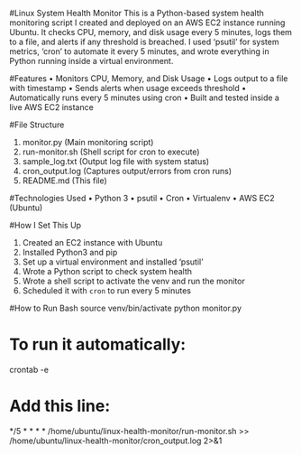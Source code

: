 #Linux System Health Monitor 
This is a Python-based system health monitoring script I created and deployed on an AWS EC2 instance running Ubuntu. It checks CPU, memory, and disk usage every 5 minutes, logs them to a file, and alerts if any threshold is breached.
I used ‘psutil’ for system metrics, ‘cron’ to automate it every 5 minutes, and wrote everything in Python running inside a virtual environment.

#Features
•	Monitors CPU, Memory, and Disk Usage
•	Logs output to a file with timestamp
•	Sends alerts when usage exceeds threshold
•	Automatically runs every 5 minutes using cron
•	Built and tested inside a live AWS EC2 instance

#File Structure
1.	monitor.py (Main monitoring script)
2.	run-monitor.sh (Shell script for cron to execute)
3.	sample_log.txt (Output log file with system status)
4.	cron_output.log (Captures output/errors from cron runs)
5.	README.md (This file)
   
#Technologies Used
•	Python 3
•	psutil
•	Cron
•	Virtualenv
•	AWS EC2 (Ubuntu)

#How I Set This Up
1. Created an EC2 instance with Ubuntu
2. Installed Python3 and pip
3. Set up a virtual environment and installed ‘psutil’
4. Wrote a Python script to check system health
5. Wrote a shell script to activate the venv and run the monitor
6. Scheduled it with `cron` to run every 5 minutes
   
#How to Run
Bash
source venv/bin/activate
python monitor.py
# To run it automatically:
crontab -e
# Add this line:
*/5 * * * * /home/ubuntu/linux-health-monitor/run-monitor.sh >> /home/ubuntu/linux-health-monitor/cron_output.log 2>&1

